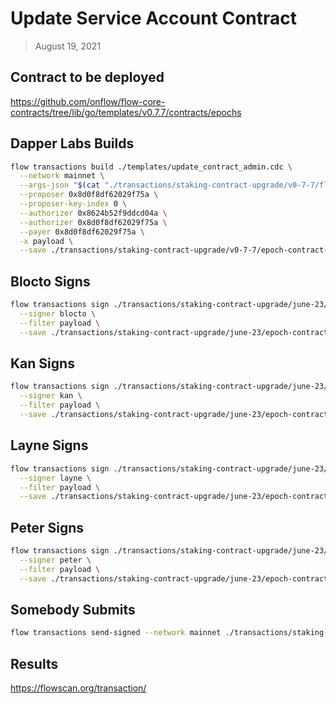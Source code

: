 # Update Service Account Contract

> August 19, 2021

## Contract to be deployed

https://github.com/onflow/flow-core-contracts/tree/lib/go/templates/v0.7.7/contracts/epochs

## Dapper Labs Builds

```sh
flow transactions build ./templates/update_contract_admin.cdc \
  --network mainnet \
  --args-json "$(cat "./transactions/staking-contract-upgrade/v0-7-7/flow-id-table-staking-arguments.json")" \
  --proposer 0x8d0f8df62029f75a \
  --proposer-key-index 0 \
  --authorizer 0x8624b52f9ddcd04a \
  --authorizer 0x8d0f8df62029f75a \
  --payer 0x8d0f8df62029f75a \
  -x payload \
  --save ./transactions/staking-contract-upgrade/v0-7-7/epoch-contract-deployment-v0-7-7-unsigned.rlp
```

## Blocto Signs

```sh
flow transactions sign ./transactions/staking-contract-upgrade/june-23/epoch-contract-deployment-v0-7-7-unsigned.rlp \
  --signer blocto \
  --filter payload \
  --save ./transactions/staking-contract-upgrade/june-23/epoch-contract-deployment-v0-7-7-sig-1.rlp
```

## Kan Signs

```sh
flow transactions sign ./transactions/staking-contract-upgrade/june-23/epoch-contract-deployment-v0-7-7-sig-1.rlp \
  --signer kan \
  --filter payload \
  --save ./transactions/staking-contract-upgrade/june-23/epoch-contract-deployment-v0-7-7-sig-2.rlp
```

## Layne Signs

```sh
flow transactions sign ./transactions/staking-contract-upgrade/june-23/epoch-contract-deployment-v0-7-7-sig-2.rlp \
  --signer layne \
  --filter payload \
  --save ./transactions/staking-contract-upgrade/june-23/epoch-contract-deployment-v0-7-7-sig-3.rlp
```

## Peter Signs

```sh
flow transactions sign ./transactions/staking-contract-upgrade/june-23/epoch-contract-deployment-v0-7-7-sig-3.rlp \
  --signer peter \
  --filter payload \
  --save ./transactions/staking-contract-upgrade/june-23/epoch-contract-deployment-v0-7-7-sig-complete.rlp
```


## Somebody Submits

```sh
flow transactions send-signed --network mainnet ./transactions/staking-contract-upgrade/june-23/epoch-contract-deployment-v0-7-7-sig-complete.rlp
```

## Results

https://flowscan.org/transaction/
